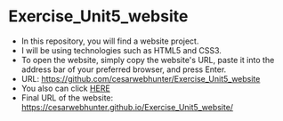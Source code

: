 # Exercise_Unit5_website
- In this repository, you will find a website project.
- I will be using technologies such as HTML5 and CSS3.
- To open the website, simply copy the website's URL, paste it into the address bar of your preferred browser, and press Enter.
- URL: https://github.com/cesarwebhunter/Exercise_Unit5_website
- You also can click [HERE](https://github.com/cesarwebhunter/Exercise_Unit5_website)
- Final URL of the website: https://cesarwebhunter.github.io/Exercise_Unit5_website/
